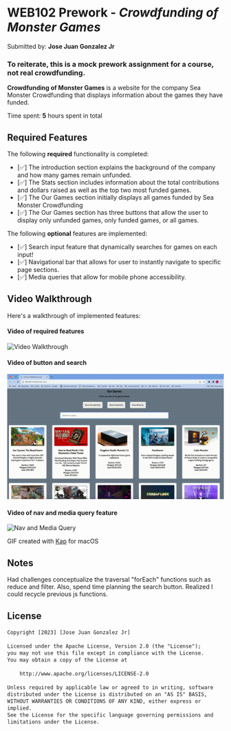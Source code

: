 # WEB102 Prework - *Crowdfunding of Monster Games*
Submitted by: **Jose Juan Gonzalez Jr**

### To reiterate, this is a mock prework assignment for a course, not real crowdfunding. 

**Crowdfunding of Monster Games** is a website for the company Sea Monster Crowdfunding that displays information about the games they have funded.

Time spent: **5** hours spent in total

## Required Features

The following **required** functionality is completed:

* [✅] The introduction section explains the background of the company and how many games remain unfunded.
* [✅] The Stats section includes information about the total contributions and dollars raised as well as the top two most funded games.
* [✅] The Our Games section initially displays all games funded by Sea Monster Crowdfunding
* [✅] The Our Games section has three buttons that allow the user to display only unfunded games, only funded games, or all games.

The following **optional** features are implemented:

* [✅] Search input feature that dynamically searches for games on each input!
* [✅] Navigational bar that allows for user to instantly navigate to specific page sections.
* [✅] Media queries that allow for mobile phone accessibility. 

## Video Walkthrough

Here's a walkthrough of implemented features:

#### Video of required features
<img src="assets/gifs/crowdfunded-functions.gif" title='Video Walkthrough Required' width=700 alt='Video Walkthrough' />

#### Video of button and search
<img src="assets/gifs/search-prework.gif" title='Video Walkthrough Button and Search' width=700 alt='Button and Search' />

#### Video of nav and media query feature
<img src="assets/gifs/nav-media-prework-2.gif" title='Video Walkthrough Nav and Media Query' width=700 alt='Nav and Media Query' />



GIF created with [Kap](https://getkap.co/) for macOS


## Notes

Had challenges conceptualize the traversal "forEach" functions such as reduce and filter. 
Also, spend time planning the search button. Realized I could recycle previous js functions. 

## License

    Copyright [2023] [Jose Juan Gonzalez Jr]

    Licensed under the Apache License, Version 2.0 (the "License");
    you may not use this file except in compliance with the License.
    You may obtain a copy of the License at

        http://www.apache.org/licenses/LICENSE-2.0

    Unless required by applicable law or agreed to in writing, software
    distributed under the License is distributed on an "AS IS" BASIS,
    WITHOUT WARRANTIES OR CONDITIONS OF ANY KIND, either express or implied.
    See the License for the specific language governing permissions and
    limitations under the License.
